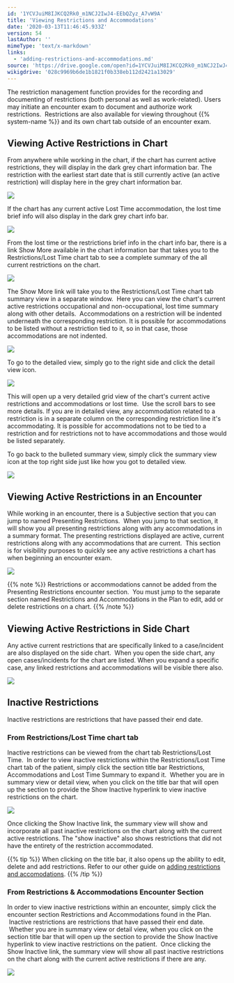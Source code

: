 ```yaml
---
id: '1YCVJuiM8IJKCQ2Rk0_m1NCJ2IwJ4-EEbQZyz_A7vW9A'
title: 'Viewing Restrictions and Accommodations'
date: '2020-03-13T11:46:45.933Z'
version: 54
lastAuthor: ''
mimeType: 'text/x-markdown'
links:
  - 'adding-restrictions-and-accommodations.md'
source: 'https://drive.google.com/open?id=1YCVJuiM8IJKCQ2Rk0_m1NCJ2IwJ4-EEbQZyz_A7vW9A'
wikigdrive: '028c9969b6de1b1821f0b338eb112d2421a13029'
---
```

The restriction management function provides for the recording and documenting of restrictions (both personal as well as work-related). Users may initiate an encounter exam to document and authorize work restrictions.  Restrictions are also available for viewing throughout {{% system-name %}} and its own chart tab outside of an encounter exam.

## Viewing Active Restrictions in Chart

From anywhere while working in the chart, if the chart has current active restrictions, they will display in the dark grey chart information bar. The restriction with the earliest start date that is still currently active (an active restriction) will display here in the grey chart information bar.

![](../viewing-restrictions-and-accommodations.assets/98538ed5c9267f9add3b7a3252f54c69.png)

If the chart has any current active Lost Time accommodation, the lost time brief info will also display in the dark grey chart info bar.

![](../viewing-restrictions-and-accommodations.assets/f89438eae8a9dd2fd2fa22b3de2e97de.png)

From the lost time or the restrictions brief info in the chart info bar, there is a link Show More available in the chart information bar that takes you to the Restrictions/Lost Time chart tab to see a complete summary of the all current restrictions on the chart.

![](../viewing-restrictions-and-accommodations.assets/2baa47dca28f167ae50d5026e13a3478.png)

The Show More link will take you to the Restrictions/Lost Time chart tab summary view in a separate window.  Here you can view the chart's current active restrictions occupational and non-occupational, lost time summary along with other details.  Accommodations on a restriction will be indented underneath the corresponding restriction. It is possible for accommodations to be listed without a restriction tied to it, so in that case, those accommodations are not indented.

![](../viewing-restrictions-and-accommodations.assets/07174f4f71dfe0139b7cd7ede640bc57.png)

To go to the detailed view, simply go to the right side and click the detail view icon.

![](../viewing-restrictions-and-accommodations.assets/d933a05eb44245815536cc442014d4a2.png)

This will open up a very detailed grid view of the chart's current active restrictions and accommodations or lost time.  Use the scroll bars to see more details. If you are in detailed view, any accommodation related to a restriction is in a separate column on the corresponding restriction line it's accommodating. It is possible for accommodations not to be tied to a restriction and for restrictions not to have accommodations and those would be listed separately.

To go back to the bulleted summary view, simply click the summary view icon at the top right side just like how you got to detailed view.

![](../viewing-restrictions-and-accommodations.assets/d97975dddf9fdd1aabe00628e4eb6b38.png)


## Viewing Active Restrictions in an Encounter

While working in an encounter, there is a Subjective section that you can jump to named Presenting Restrictions.  When you jump to that section, it will show you all presenting restrictions along with any accommodations in a summary format. The presenting restrictions displayed are active, current restrictions along with any accommodations that are current.  This section is for visibility purposes to quickly see any active restrictions a chart has when beginning an encounter exam.

![](../viewing-restrictions-and-accommodations.assets/929b2a9a3513faf642629c8c062b9cf4.png)

{{% note %}}
Restrictions or accommodations cannot be added from the Presenting Restrictions encounter section.  You must jump to the separate section named Restrictions and Accommodations in the Plan to edit, add or delete restrictions on a chart.
{{% /note %}}


## Viewing Active Restrictions in Side Chart

Any active current restrictions that are specifically linked to a case/incident are also displayed on the side chart.  When you open the side chart, any open cases/incidents for the chart are listed. When you expand a specific case, any linked restrictions and accommodations will be visible there also.

![](../viewing-restrictions-and-accommodations.assets/e0c6d6cb0809ea952e550a2a74c2e398.png)


## Inactive Restrictions

Inactive restrictions are restrictions that have passed their end date.

### From Restrictions/Lost Time chart tab

Inactive restrictions can be viewed from the chart tab Restrictions/Lost Time.  In order to view inactive restrictions within the Restrictions/Lost Time chart tab of the patient, simply click the section title bar Restrictions, Accommodations and Lost Time Summary to expand it.  Whether you are in summary view or detail view, when you click on the title bar that will open up the section to provide the Show Inactive hyperlink to view inactive restrictions on the chart.

![](../viewing-restrictions-and-accommodations.assets/7a53b3502758e5b7808db0f772abb72b.png)

Once clicking the Show Inactive link, the summary view will show and incorporate all past inactive restrictions on the chart along with the current active restrictions. The "show inactive" also shows restrictions that did not have the entirety of the restriction accommodated.

{{% tip %}}
When clicking on the title bar, it also opens up the ability to edit, delete and add restrictions. Refer to our other guide on [adding restrictions and accomodations](adding-restrictions-and-accommodations.md).
{{% /tip %}}


### From Restrictions & Accommodations Encounter Section

In order to view inactive restrictions within an encounter, simply click the encounter section Restrictions and Accommodations found in the Plan.  Inactive restrictions are restrictions that have passed their end date.  Whether you are in summary view or detail view, when you click on the section title bar that will open up the section to provide the Show Inactive hyperlink to view inactive restrictions on the patient.  Once clicking the Show Inactive link, the summary view will show all past inactive restrictions on the chart along with the current active restrictions if there are any.

![](../viewing-restrictions-and-accommodations.assets/1b9a456da19846fb188a00d41551cf47.png)


